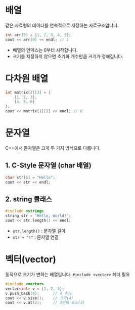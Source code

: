 # 배열

같은 자료형의 데이터를 연속적으로 저장하는 자료구조입니다.

```cpp
int arr[5] = {1, 2, 3, 4, 5};
cout << arr[0] << endl; // 1
```

- 배열의 인덱스는 0부터 시작합니다.
- 크기를 지정하지 않으면 초기화 개수만큼 크기가 정해집니다.



# 다차원 배열

```cpp
int matrix[2][3] = {
    {1, 2, 3},
    {4, 5, 6}
};
cout << matrix[1][2] << endl; // 6
```




# 문자열

C++에서 문자열은 크게 두 가지 방식으로 다룹니다.

## 1. C-Style 문자열 (char 배열)

```cpp
char str[6] = "Hello";
cout << str << endl;
```


## 2. string 클래스

```cpp
#include <string>
string str = "Hello, World!";
cout << str.length() << endl;
```

- `str.length()` : 문자열 길이
- `str + "!"` : 문자열 연결



# 벡터(vector)

동적으로 크기가 변하는 배열입니다.
`#include <vector>` 헤더 필요

```cpp
#include <vector>
vector<int> v = {1, 2, 3};
v.push_back(4);      // 4 추가
cout << v.size();    // 크기(4)
cout << v.at(2);     // 3번째 요소(3)
```
